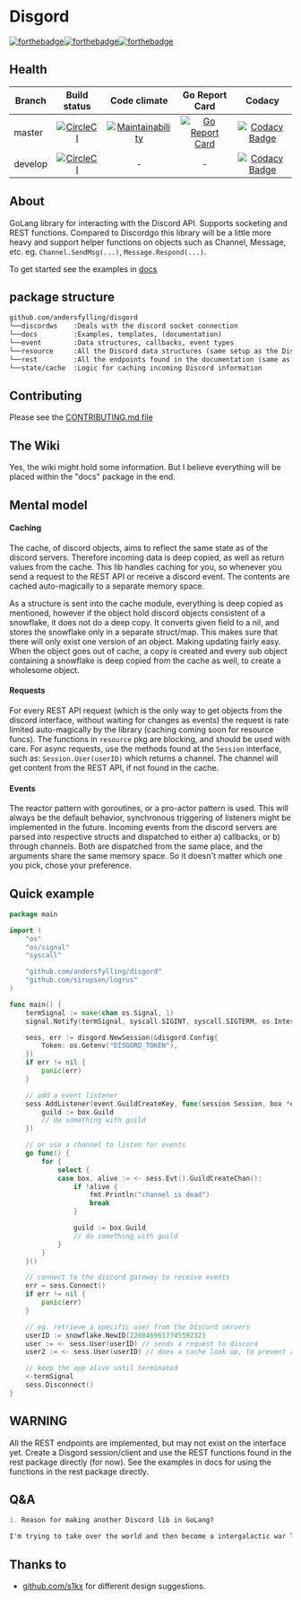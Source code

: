 # Disgord
[![forthebadge](https://forthebadge.com/images/badges/made-with-go.svg)](https://forthebadge.com)[![forthebadge](https://forthebadge.com/images/badges/contains-technical-debt.svg)](https://forthebadge.com)[![forthebadge](https://forthebadge.com/images/badges/for-you.svg)](https://forthebadge.com)

## Health
| Branch       | Build status  | Code climate | Go Report Card | Codacy |
| ------------ |:-------------:|:---------------:|:-------------:|:----------------:|
| master       | [![CircleCI](https://circleci.com/gh/andersfylling/disgord/tree/master.svg?style=shield)](https://circleci.com/gh/andersfylling/disgord/tree/master) | [![Maintainability](https://api.codeclimate.com/v1/badges/687d02ca069eba704af9/maintainability)](https://codeclimate.com/github/andersfylling/disgord/maintainability) | [![Go Report Card](https://goreportcard.com/badge/github.com/andersfylling/disgord)](https://goreportcard.com/report/github.com/andersfylling/disgord) | [![Codacy Badge](https://api.codacy.com/project/badge/Grade/a8b2edae3c114dadb7946afdc4105a51)](https://www.codacy.com/project/andersfylling/disgord/dashboard?utm_source=github.com&amp;utm_medium=referral&amp;utm_content=andersfylling/disgord&amp;utm_campaign=Badge_Grade_Dashboard) |
| develop     | [![CircleCI](https://circleci.com/gh/andersfylling/disgord/tree/develop.svg?style=shield)](https://circleci.com/gh/andersfylling/disgord/tree/develop) | - | - | [![Codacy Badge](https://api.codacy.com/project/badge/Grade/a8b2edae3c114dadb7946afdc4105a51)](https://www.codacy.com/project/andersfylling/disgord/dashboard?utm_source=github.com&amp;utm_medium=referral&amp;utm_content=andersfylling/disgord&amp;utm_campaign=Badge_Grade_Dashboard) |



## About
GoLang library for interacting with the Discord API. Supports socketing and REST functions. Compared to Discordgo this library will be a little more heavy and support helper functions on objects such as Channel, Message, etc.
 eg. `Channel.SendMsg(...)`, `Message.Respond(...)`.

To get started see the examples in [docs](docs/examples)

## package structure
```Markdown
github.com/andersfylling/disgord
└──discordws    :Deals with the discord socket connection
└──docs         :Examples, templates, (documentation)
└──event        :Data structures, callbacks, event types
└──resource     :All the Discord data structures (same setup as the Discord docs)
└──rest         :All the endpoints found in the documentation (same as resource)
└──state/cache  :Logic for caching incoming Discord information
```

## Contributing
Please see the [CONTRIBUTING.md file](CONTRIBUTING.md)

## The Wiki
Yes, the wiki might hold some information. But I believe everything will be placed within the "docs" package in the end.

## Mental model

#### Caching
The cache, of discord objects, aims to reflect the same state as of the discord servers. Therefore incoming data is deep copied, as well as return values from the cache.
This lib handles caching for you, so whenever you send a request to the REST API or receive a discord event. The contents are cached auto-magically to a separate memory space.

As a structure is sent into the cache module, everything is deep copied as mentioned, however if the object hold discord objects consistent of a snowflake, it does not do a deep copy. It converts given field to a nil, and stores the snowflake only in a separate struct/map. This makes sure that there will only exist one version of an object. Making updating fairly easy.
When the object goes out of cache, a copy is created and every sub object containing a snowflake is deep copied from the cache as well, to create a wholesome object.

#### Requests
For every REST API request (which is the only way to get objects from the discord interface, without waiting for changes as events) the request is rate limited auto-magically by the library (caching coming soon for resource funcs).
The functions in `resource` pkg are blocking, and should be used with care. For async requests, use the methods found at the `Session` interface, such as:
`Session.User(userID)` which returns a channel. The channel will get content from the REST API, if not found in the cache.

#### Events
The reactor pattern with goroutines, or a pro-actor pattern is used. This will always be the default behavior, synchronous triggering of listeners might be implemented in the future.
Incoming events from the discord servers are parsed into respective structs and dispatched to either a) callbacks, or b) through channels. Both are dispatched from the same place, and the arguments share the same memory space. So it doesn't matter which one you pick, chose your preference.

## Quick example

```go
package main

import (
    "os"
    "os/signal"
    "syscall"

    "github.com/andersfylling/disgord"
    "github.com/sirupsen/logrus"
)

func main() {
    termSignal := make(chan os.Signal, 1)
    signal.Notify(termSignal, syscall.SIGINT, syscall.SIGTERM, os.Interrupt, os.Kill)

    sess, err := disgord.NewSession(&disgord.Config{
        Token: os.Getenv("DISGORD_TOKEN"),
    })
    if err != nil {
        panic(err)
    }

    // add a event listener
    sess.AddListener(event.GuildCreateKey, func(session Session, box *event.GuildCreateBox) {
        guild := box.Guild
        // do something with guild
    })

    // or use a channel to listen for events
    go func() {
        for {
            select {
            case box, alive := <- sess.Evt().GuildCreateChan():
                if !alive {
                    fmt.Println("channel is dead")
                    break
                }

                guild := box.Guild
                // do something with guild
            }
        }
    }()

    // connect to the discord gateway to receive events
    err = sess.Connect()
    if err != nil {
        panic(err)
    }

    // eg. retrieve a specific user from the Discord servers
    userID := snowflake.NewID(228846961774559232)
    user := <- sess.User(userID) // sends a request to discord
    user2 := <- sess.User(userID) // does a cache look up, to prevent rate limiting/banning

    // keep the app alive until terminated
    <-termSignal
    sess.Disconnect()
}
```

## WARNING
All the REST endpoints are implemented, but may not exist on the interface yet. Create a Disgord session/client and use the REST functions found in the rest package directly (for now). See the examples in docs for using the functions in the rest package directly.

## Q&A

```Markdown
1. Reason for making another Discord lib in GoLang?

I'm trying to take over the world and then become a intergalactic war lord. Have to start somewhere.
```







## Thanks to
* [github.com/s1kx](https://github.com/s1kx) for different design suggestions.


